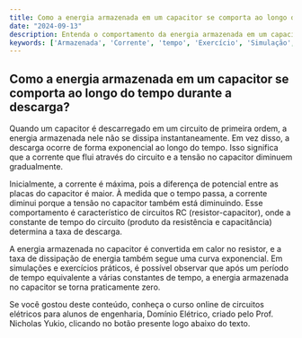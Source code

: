 ```yaml
---
title: Como a energia armazenada em um capacitor se comporta ao longo do tempo durante a descarga?
date: "2024-09-13"
description: Entenda o comportamento da energia armazenada em um capacitor ao longo do tempo durante a descarga em circuitos de primeira ordem.
keywords: ['Armazenada', 'Corrente', 'tempo', 'Exercício', 'Simulação', 'Descarga', 'Capacitor']
---
```


## Como a energia armazenada em um capacitor se comporta ao longo do tempo durante a descarga?

Quando um capacitor é descarregado em um circuito de primeira ordem, a energia armazenada nele não se dissipa instantaneamente. Em vez disso, a descarga ocorre de forma exponencial ao longo do tempo. Isso significa que a corrente que flui através do circuito e a tensão no capacitor diminuem gradualmente.

Inicialmente, a corrente é máxima, pois a diferença de potencial entre as placas do capacitor é maior. À medida que o tempo passa, a corrente diminui porque a tensão no capacitor também está diminuindo. Esse comportamento é característico de circuitos RC (resistor-capacitor), onde a constante de tempo do circuito (produto da resistência e capacitância) determina a taxa de descarga.

A energia armazenada no capacitor é convertida em calor no resistor, e a taxa de dissipação de energia também segue uma curva exponencial. Em simulações e exercícios práticos, é possível observar que após um período de tempo equivalente a várias constantes de tempo, a energia armazenada no capacitor se torna praticamente zero.

Se você gostou deste conteúdo, conheça o curso online de circuitos elétricos para alunos de engenharia, Domínio Elétrico, criado pelo Prof. Nicholas Yukio, clicando no botão presente logo abaixo do texto.